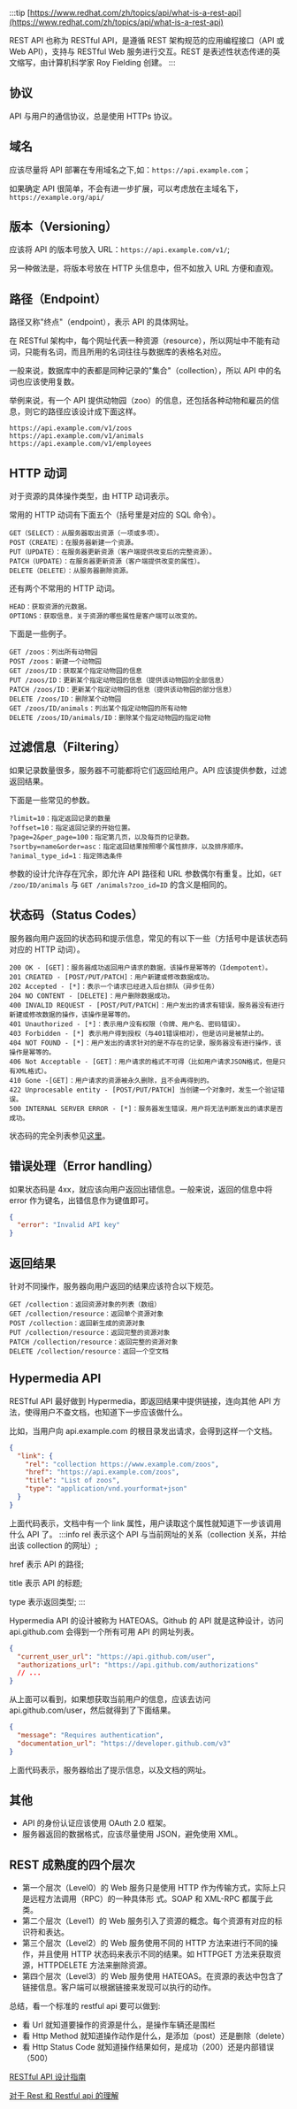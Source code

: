 :::tip
[https://www.redhat.com/zh/topics/api/what-is-a-rest-api](https://www.redhat.com/zh/topics/api/what-is-a-rest-api)

REST API 也称为 RESTful API，是遵循 REST 架构规范的应用编程接口（API 或 Web API），支持与 RESTful Web 服务进行交互。REST 是表述性状态传递的英文缩写，由计算机科学家 Roy Fielding 创建。
:::

## 协议

API 与用户的通信协议，总是使用 HTTPs 协议。

## 域名

应该尽量将 API 部署在专用域名之下,如：`https://api.example.com`；

如果确定 API 很简单，不会有进一步扩展，可以考虑放在主域名下，`https://example.org/api/`

## 版本（Versioning）

应该将 API 的版本号放入 URL：`https://api.example.com/v1/`;

另一种做法是，将版本号放在 HTTP 头信息中，但不如放入 URL 方便和直观。

## 路径（Endpoint）

路径又称"终点"（endpoint），表示 API 的具体网址。

在 RESTful 架构中，每个网址代表一种资源（resource），所以网址中不能有动词，只能有名词，而且所用的名词往往与数据库的表格名对应。

一般来说，数据库中的表都是同种记录的"集合"（collection），所以 API 中的名词也应该使用复数。

举例来说，有一个 API 提供动物园（zoo）的信息，还包括各种动物和雇员的信息，则它的路径应该设计成下面这样。

```log
https://api.example.com/v1/zoos
https://api.example.com/v1/animals
https://api.example.com/v1/employees
```

## HTTP 动词

对于资源的具体操作类型，由 HTTP 动词表示。

常用的 HTTP 动词有下面五个（括号里是对应的 SQL 命令）。

```log
GET（SELECT）：从服务器取出资源（一项或多项）。
POST（CREATE）：在服务器新建一个资源。
PUT（UPDATE）：在服务器更新资源（客户端提供改变后的完整资源）。
PATCH（UPDATE）：在服务器更新资源（客户端提供改变的属性）。
DELETE（DELETE）：从服务器删除资源。
```

还有两个不常用的 HTTP 动词。

```log
HEAD：获取资源的元数据。
OPTIONS：获取信息，关于资源的哪些属性是客户端可以改变的。
```

下面是一些例子。

```log
GET /zoos：列出所有动物园
POST /zoos：新建一个动物园
GET /zoos/ID：获取某个指定动物园的信息
PUT /zoos/ID：更新某个指定动物园的信息（提供该动物园的全部信息）
PATCH /zoos/ID：更新某个指定动物园的信息（提供该动物园的部分信息）
DELETE /zoos/ID：删除某个动物园
GET /zoos/ID/animals：列出某个指定动物园的所有动物
DELETE /zoos/ID/animals/ID：删除某个指定动物园的指定动物
```

## 过滤信息（Filtering）

如果记录数量很多，服务器不可能都将它们返回给用户。API 应该提供参数，过滤返回结果。

下面是一些常见的参数。

```log
?limit=10：指定返回记录的数量
?offset=10：指定返回记录的开始位置。
?page=2&per_page=100：指定第几页，以及每页的记录数。
?sortby=name&order=asc：指定返回结果按照哪个属性排序，以及排序顺序。
?animal_type_id=1：指定筛选条件
```

参数的设计允许存在冗余，即允许 API 路径和 URL 参数偶尔有重复。比如，`GET /zoo/ID/animals` 与 `GET /animals?zoo_id=ID` 的含义是相同的。

## 状态码（Status Codes）

服务器向用户返回的状态码和提示信息，常见的有以下一些（方括号中是该状态码对应的 HTTP 动词）。

```log
200 OK - [GET]：服务器成功返回用户请求的数据，该操作是幂等的（Idempotent）。
201 CREATED - [POST/PUT/PATCH]：用户新建或修改数据成功。
202 Accepted - [*]：表示一个请求已经进入后台排队（异步任务）
204 NO CONTENT - [DELETE]：用户删除数据成功。
400 INVALID REQUEST - [POST/PUT/PATCH]：用户发出的请求有错误，服务器没有进行新建或修改数据的操作，该操作是幂等的。
401 Unauthorized - [*]：表示用户没有权限（令牌、用户名、密码错误）。
403 Forbidden - [*] 表示用户得到授权（与401错误相对），但是访问是被禁止的。
404 NOT FOUND - [*]：用户发出的请求针对的是不存在的记录，服务器没有进行操作，该操作是幂等的。
406 Not Acceptable - [GET]：用户请求的格式不可得（比如用户请求JSON格式，但是只有XML格式）。
410 Gone -[GET]：用户请求的资源被永久删除，且不会再得到的。
422 Unprocesable entity - [POST/PUT/PATCH] 当创建一个对象时，发生一个验证错误。
500 INTERNAL SERVER ERROR - [*]：服务器发生错误，用户将无法判断发出的请求是否成功。
```

状态码的完全列表参见[这里](http://www.w3.org/Protocols/rfc2616/rfc2616-sec10.html)。

## 错误处理（Error handling）

如果状态码是 4xx，就应该向用户返回出错信息。一般来说，返回的信息中将 error 作为键名，出错信息作为键值即可。

```json
{
  "error": "Invalid API key"
}
```

## 返回结果

针对不同操作，服务器向用户返回的结果应该符合以下规范。

```log
GET /collection：返回资源对象的列表（数组）
GET /collection/resource：返回单个资源对象
POST /collection：返回新生成的资源对象
PUT /collection/resource：返回完整的资源对象
PATCH /collection/resource：返回完整的资源对象
DELETE /collection/resource：返回一个空文档
```

## Hypermedia API

RESTful API 最好做到 Hypermedia，即返回结果中提供链接，连向其他 API 方法，使得用户不查文档，也知道下一步应该做什么。

比如，当用户向 api.example.com 的根目录发出请求，会得到这样一个文档。

```json
{
  "link": {
    "rel": "collection https://www.example.com/zoos",
    "href": "https://api.example.com/zoos",
    "title": "List of zoos",
    "type": "application/vnd.yourformat+json"
  }
}
```

上面代码表示，文档中有一个 link 属性，用户读取这个属性就知道下一步该调用什么 API 了。
:::info
rel 表示这个 API 与当前网址的关系（collection 关系，并给出该 collection 的网址）;

href 表示 API 的路径;

title 表示 API 的标题;

type 表示返回类型;
:::

Hypermedia API 的设计被称为 HATEOAS。Github 的 API 就是这种设计，访问 api.github.com 会得到一个所有可用 API 的网址列表。

```json
{
  "current_user_url": "https://api.github.com/user",
  "authorizations_url": "https://api.github.com/authorizations"
  // ...
}
```

从上面可以看到，如果想获取当前用户的信息，应该去访问 api.github.com/user，然后就得到了下面结果。

```json
{
  "message": "Requires authentication",
  "documentation_url": "https://developer.github.com/v3"
}
```

上面代码表示，服务器给出了提示信息，以及文档的网址。

## 其他

- API 的身份认证应该使用 OAuth 2.0 框架。
- 服务器返回的数据格式，应该尽量使用 JSON，避免使用 XML。

## REST 成熟度的四个层次

- 第一个层次（Level0）的 Web 服务只是使用 HTTP 作为传输方式，实际上只是远程方法调用（RPC）的一种具体形 式。SOAP 和 XML-RPC 都属于此类。
- 第二个层次（Level1）的 Web 服务引入了资源的概念。每个资源有对应的标识符和表达。
- 第三个层次（Level2）的 Web 服务使用不同的 HTTP 方法来进行不同的操作，并且使用 HTTP 状态码来表示不同的结果。如 HTTPGET 方法来获取资源，HTTPDELETE 方法来删除资源。
- 第四个层次（Level3）的 Web 服务使用 HATEOAS。在资源的表达中包含了链接信息。客户端可以根据链接来发现可以执行的动作。

总结，看一个标准的 restful api 要可以做到:

- 看 Url 就知道要操作的资源是什么，是操作车辆还是围栏
- 看 Http Method 就知道操作动作是什么，是添加（post）还是删除（delete）
- 看 Http Status Code 就知道操作结果如何，是成功（200）还是内部错误（500）

[RESTful API 设计指南](http://www.ruanyifeng.com/blog/2014/05/restful_api.html)

[对于 Rest 和 Restful api 的理解](https://www.cnblogs.com/zhuqi7758258/articles/10653860.html)
